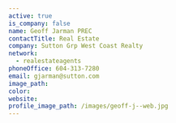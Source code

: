 ```yaml
---
active: true
is_company: false
name: Geoff Jarman PREC
contactTitle: Real Estate
company: Sutton Grp West Coast Realty
network:
  - realestateagents
phoneOffice: 604-313-7280
email: gjarman@sutton.com
image_path:
color:
website:
profile_image_path: /images/geoff-j--web.jpg
---
```



